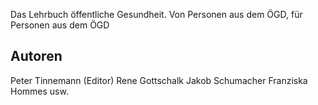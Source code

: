 Das Lehrbuch öffentliche Gesundheit. Von Personen aus dem ÖGD, für Personen aus dem ÖGD


<h2>Autoren</h2>
Peter Tinnemann (Editor)
Rene Gottschalk
Jakob Schumacher
Franziska Hommes
usw.
